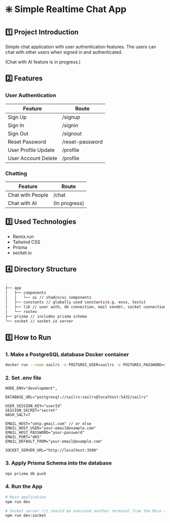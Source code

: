 # ❇️ Simple Realtime Chat App

## 1️⃣ Project Introduction

Simple chat application with user authentication features.
The users can chat with other users when signed in and authenticated.

(Chat with AI feature is in progress.)

## 2️⃣ Features

### User Authentication

| Feature             | Route           |
| ------------------- | --------------- |
| Sign Up             | /signup         |
| Sign In             | /signin         |
| Sign Out            | /signout        |
| Reset Password      | /reset-password |
| User Profile Update | /profile        |
| User Account Delete | /profile        |

### Chatting

| Feature          | Route         |
| ---------------- | ------------- |
| Chat with People | /chat         |
| Chat with AI     | (In progress) |

## 3️⃣ Used Technologies

- Remix.run
- Tailwind CSS
- Prisma
- socket.io

## 4️⃣ Directory Structure

```bash
.
├── app
│   ├── components
│   │   └── ui // shadcn/ui components
│   ├── constants // globally used constants(e.g. envs, texts)
│   ├── lib // user auth, db connection, mail sender, socket connection and util functions
│   └── routes
├── prisma // includes prisma schema
└── socket // socket.io server
```

## 5️⃣ How to Run

### 1. Make a PostgreSQL database Docker container

```bash
docker run --name sailrs -e POSTGRES_USER=sailrs -e POSTGRES_PASSWORD=sailrs -p 5432:5432 -d postgres
```

### 2. Set .env file

```.env
NODE_ENV="development",

DATABASE_URL="postgresql://sailrs:sailrs@localhost:5432/sailrs"

USER_SESSION_KEY="userId"
SESSION_SECRET="secret"
HASH_SALT=7

EMAIL_HOST="smtp.gmail.com" // or else
EMAIL_HOST_USER="your-email@example.com"
EMAIL_HOST_PASSWORD="your-password"
EMAIL_PORT="465"
EMAIL_DEFAULT_FROM="your-email@example.com"

SOCKET_SERVER_URL="http://localhost:3500"
```

### 3. Apply Prisma Schema into the database

```bash
npx prisma db push
```

### 4. Run the App

```bash
# Main application
npm run dev

# Socket server (it should be executed another terminal from the Main application)
npm run dev:socket
```
